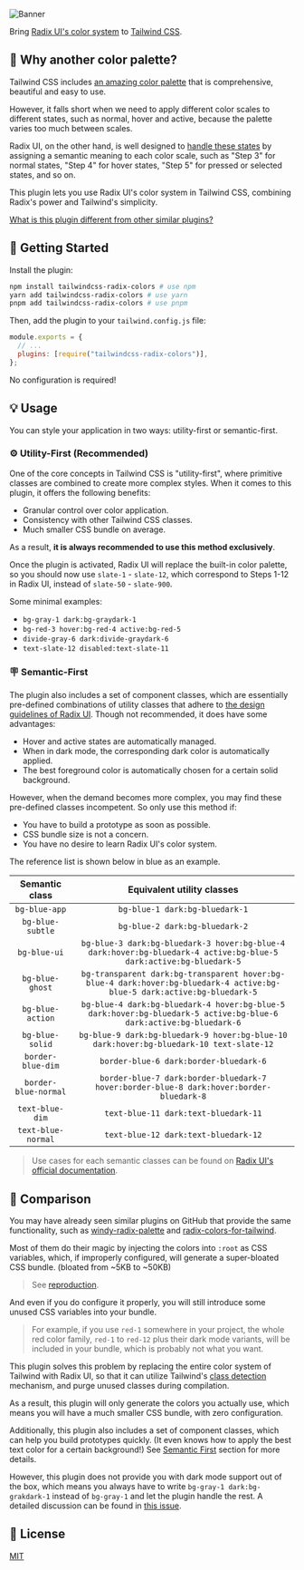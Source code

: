 ![Banner](https://repository-images.githubusercontent.com/584681366/0784c1d7-79a1-40b7-aca1-3fd98216c844)

Bring [Radix UI's color system](https://www.radix-ui.com/colors) to [Tailwind CSS](https://tailwindcss.com/).

## 🎨 Why another color palette?

Tailwind CSS includes [an amazing color palette](https://tailwindcss.com/docs/customizing-colors) that is comprehensive, beautiful and easy to use.

However, it falls short when we need to apply different color scales to different states, such as normal, hover and active, because the palette varies too much between scales.

Radix UI, on the other hand, is well designed to [handle these states](https://www.radix-ui.com/docs/colors/palette-composition/understanding-the-scale) by assigning a semantic meaning to each color scale, such as "Step 3" for normal states, "Step 4" for hover states, "Step 5" for pressed or selected states, and so on.

This plugin lets you use Radix UI's color system in Tailwind CSS, combining Radix's power and Tailwind's simplicity.

[What is this plugin different from other similar plugins?](#🔌-comparison)

## 🚀 Getting Started

Install the plugin:

```sh
npm install tailwindcss-radix-colors # use npm
yarn add tailwindcss-radix-colors # use yarn
pnpm add tailwindcss-radix-colors # use pnpm
```

Then, add the plugin to your `tailwind.config.js` file:

```js
module.exports = {
  // ...
  plugins: [require("tailwindcss-radix-colors")],
};
```

No configuration is required!

## 💡 Usage

You can style your application in two ways: utility-first or semantic-first.

### ⚙️ Utility-First (Recommended)

One of the core concepts in Tailwind CSS is "utility-first", where primitive classes are combined to create more complex styles. When it comes to this plugin, it offers the following benefits:

- Granular control over color application.
- Consistency with other Tailwind CSS classes.
- Much smaller CSS bundle on average.

As a result, **it is always recommended to use this method exclusively**.

Once the plugin is activated, Radix UI will replace the built-in color palette, so you should now use `slate-1` - `slate-12`, which correspond to Steps 1-12 in Radix UI, instead of `slate-50` - `slate-900`.

Some minimal examples:

- `bg-gray-1 dark:bg-graydark-1`
- `bg-red-3 hover:bg-red-4 active:bg-red-5`
- `divide-gray-6 dark:divide-graydark-6`
- `text-slate-12 disabled:text-slate-11`

### 🪧 Semantic-First

The plugin also includes a set of component classes, which are essentially pre-defined combinations of utility classes that adhere to [the design guidelines of Radix UI](https://www.radix-ui.com/docs/colors/palette-composition/understanding-the-scale). Though not recommended, it does have some advantages:

- Hover and active states are automatically managed.
- When in dark mode, the corresponding dark color is automatically applied.
- The best foreground color is automatically chosen for a certain solid background.

However, when the demand becomes more complex, you may find these pre-defined classes incompetent. So only use this method if:

- You have to build a prototype as soon as possible.
- CSS bundle size is not a concern.
- You have no desire to learn Radix UI's color system.

The reference list is shown below in blue as an example.

|    Semantic class    |                                                Equivalent utility classes                                                |
| :------------------: | :----------------------------------------------------------------------------------------------------------------------: |
|    `bg-blue-app`     |                                              `bg-blue-1 dark:bg-bluedark-1`                                              |
|   `bg-blue-subtle`   |                                              `bg-blue-2 dark:bg-bluedark-2`                                              |
|     `bg-blue-ui`     |    `bg-blue-3 dark:bg-bluedark-3 hover:bg-blue-4 dark:hover:bg-bluedark-4 active:bg-blue-5 dark:active:bg-bluedark-5`    |
|   `bg-blue-ghost`    | `bg-transparent dark:bg-transparent hover:bg-blue-4 dark:hover:bg-bluedark-4 active:bg-blue-5 dark:active:bg-bluedark-5` |
|   `bg-blue-action`   |    `bg-blue-4 dark:bg-bluedark-4 hover:bg-blue-5 dark:hover:bg-bluedark-5 active:bg-blue-6 dark:active:bg-bluedark-6`    |
|   `bg-blue-solid`    |                 `bg-blue-9 dark:bg-bluedark-9 hover:bg-blue-10 dark:hover:bg-bluedark-10 text-slate-12`                  |
|  `border-blue-dim`   |                                          `border-blue-6 dark:border-bluedark-6`                                          |
| `border-blue-normal` |                 `border-blue-7 dark:border-bluedark-7 hover:border-blue-8 dark:hover:border-bluedark-8`                  |
|   `text-blue-dim`    |                                           `text-blue-11 dark:text-bluedark-11`                                           |
|  `text-blue-normal`  |                                           `text-blue-12 dark:text-bluedark-12`                                           |

> Use cases for each semantic classes can be found on [Radix UI's official documentation](https://www.radix-ui.com/docs/colors/palette-composition/understanding-the-scale).


## 🔌 Comparison

You may have already seen similar plugins on GitHub that provide the same functionality, such as [windy-radix-palette](https://github.com/brattonross/windy-radix-palette) and [radix-colors-for-tailwind](https://github.com/samrobbins85/radix-colors-for-tailwind).

Most of them do their magic by injecting the colors into `:root` as CSS variables, which, if improperly configured, will generate a super-bloated CSS bundle. (bloated from ~5KB to ~50KB)

> See [reproduction](https://github.com/mrcaidev/unused-classes-bundled).

And even if you do configure it properly, you will still introduce some unused CSS variables into your bundle.

> For example, if you use `red-1` somewhere in your project, the whole red color family, `red-1` to `red-12` plus their dark mode variants, will be included in your bundle, which is probably not what you want.

This plugin solves this problem by replacing the entire color system of Tailwind with Radix UI, so that it can utilize Tailwind's [class detection](https://tailwindcss.com/docs/content-configuration#class-detection-in-depth) mechanism, and purge unused classes during compilation.

As a result, this plugin will only generate the colors you actually use, which means you will have a much smaller CSS bundle, with zero configuration.

Additionally, this plugin also includes a set of component classes, which can help you build prototypes quickly. (It even knows how to apply the best text color for a certain background!) See [Semantic First](#🪧-semantic-first) section for more details.

However, this plugin does not provide you with dark mode support out of the box, which means you always have to write `bg-gray-1 dark:bg-grakdark-1` instead of `bg-gray-1` and let the plugin handle the rest. A detailed discussion can be found in [this issue](https://github.com/mrcaidev/tailwindcss-radix-colors/issues/1).

## 📜 License

[MIT](LICENSE)

